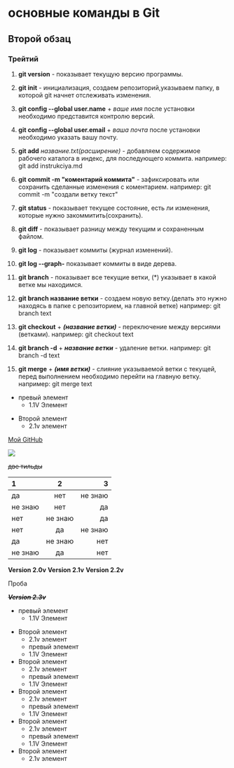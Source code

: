 # основные команды в Git 
## Второй обзац 
### Трейтий 

1. **git version** - показывает текущую версию программы.

2. __git init__ - инициализация, создаем репозиторий,указываем папку, в которой git начнет отслеживать изменения.

3. __git config --global user.name__ + *ваше имя* после установки необходимо представится контролю версий.

4. **git config --global user.email** + *ваша почта* после установки необходимо указать вашу почту.

5. **git add** *название.txt(расширение)* - добавляем содержимое рабочего каталога в индекс, для последующего коммита. например: git add instrukciya.md

6. **git commit -m "коментарий коммита"** - зафиксировать или сохранить сделанные изменения с коментарием. например: git commit -m "создали ветку текст"

7. **git status** - показывает текущее состояние, есть ли изменения, которые нужно закоммитить(сохранить).

8. **git diff** - показывает разницу между текущим и сохраненным файлом.

9. **git log** - показывает коммиты (журнал изменений).

10. **git log --graph-** показывает коммиты в виде дерева.

11. **git branch** - показывает все текущие ветки, (*) указывает в какой ветке мы находимся.

12. **git branch название ветки** - создаем новую ветку.(делать это нужно находясь в папке с репозиторием, на главной ветке) например: git branch text

13. **git checkout** + ***(название ветки)*** - переключение между версиями (ветками). например: git checkout text

14. **git branch -d** + ***название ветки*** - удаление ветки. например: git branch -d text

15. **git merge** + ***(имя ветки)*** - слияние указываемой ветки с текущей, перед выполнением необходимо перейти на главную ветку. например: git merge text

+ превый элемент
  + 1.1V Элемент
- Второй элемент
  - 2.1v элемент
   
[Мой GitHub](https://github.com/DanilKobets/test-2/tree/Work "Если интересно")

![](https://habrastorage.org/getpro/habr/upload_files/574/bb2/a87/574bb2a8719a01dad2f63e803f550a66.png)

~~две тильды~~

1|2|3
:---|:---:|---:
да|нет|не знаю
не знаю|нет|да
нет|не знаю|да
нет|да|не знаю
да|не знаю|нет
не знаю|да|нет

**Version 2.0v**
**Version 2.1v**
**Version 2.2v**


Проба



~~***Version 2.3v***~~

+ превый элемент
  + 1.1V Элемент
- Второй элемент
  - 2.1v элемент
  + превый элемент
  + 1.1V Элемент
- Второй элемент
  - 2.1v элемент
  + превый элемент
  + 1.1V Элемент
- Второй элемент
  - 2.1v элемент
  + превый элемент
  + 1.1V Элемент
- Второй элемент
  - 2.1v элемент
  + превый элемент
  + 1.1V Элемент
- Второй элемент
  - 2.1v элемент
  